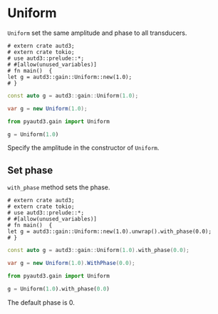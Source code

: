 # Uniform

`Uniform` set the same amplitude and phase to all transducers.

```rust,edition2021
# extern crate autd3;
# extern crate tokio;
# use autd3::prelude::*;
# #[allow(unused_variables)]
# fn main()  {
let g = autd3::gain::Uniform::new(1.0);
# }
```

```cpp
const auto g = autd3::gain::Uniform(1.0);
```

```cs
var g = new Uniform(1.0);
```

```python
from pyautd3.gain import Uniform

g = Uniform(1.0)
```

Specify the amplitude in the constructor of `Uniform`.

## Set phase

`with_phase` method sets the phase.

```rust,edition2021
# extern crate autd3;
# extern crate tokio;
# use autd3::prelude::*;
# #[allow(unused_variables)]
# fn main()  {
let g = autd3::gain::Uniform::new(1.0).unwrap().with_phase(0.0);
# }
```

```cpp
const auto g = autd3::gain::Uniform(1.0).with_phase(0.0);
```

```cs
var g = new Uniform(1.0).WithPhase(0.0);
```

```python
from pyautd3.gain import Uniform

g = Uniform(1.0).with_phase(0.0)
```

The default phase is $0$.

